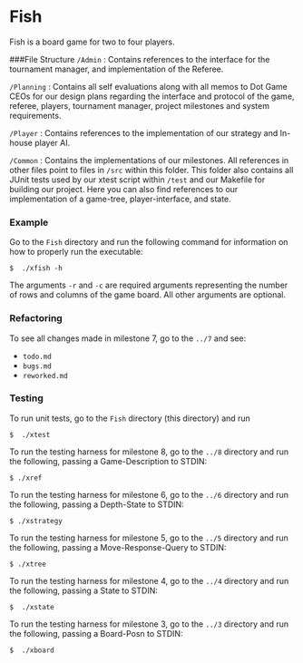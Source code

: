 # Fish

Fish is a board game for two to four players.

###File Structure
`/Admin` : Contains references to the interface for the tournament manager, 
and implementation of the Referee.

`/Planning` : Contains all self evaluations along with all memos to Dot Game CEOs for our design 
plans regarding the interface and protocol of the game, referee, players, tournament manager, 
project milestones and system requirements.

`/Player` : Contains references to the implementation of our strategy and In-house player AI.

`/Common` : Contains the implementations of our milestones.  All references in other files point to 
files in `/src` within this folder.  This folder also contains all JUnit tests used by our xtest 
script within `/test` and our Makefile for building our project.  Here you can also find references 
to our implementation of a game-tree, player-interface, and state. 

### Example
Go to the `Fish` directory and run the following command for information on how to properly run the
executable:

```
$  ./xfish -h
```

The arguments `-r` and `-c` are required arguments representing the number of rows and columns of
the game board. All other arguments are optional.

### Refactoring
To see all changes made in milestone 7, go to the `../7` and see:
* `todo.md`
* `bugs.md`
* `reworked.md`

### Testing
To run unit tests, go to the `Fish` directory (this directory) and run

```
$  ./xtest
```

To run the testing harness for milestone 8, go to the `../8` directory and run the following, passing a Game-Description to STDIN:

```
$ ./xref
```

To run the testing harness for milestone 6, go to the `../6` directory and run the following, passing a Depth-State to STDIN:

```
$ ./xstrategy
```

To run the testing harness for milestone 5, go to the `../5` directory and run the following, passing a Move-Response-Query to STDIN:

```
$ ./xtree
```

To run the testing harness for milestone 4, go to the `../4` directory and run the following, passing a State to STDIN:

```
$  ./xstate
```

To run the testing harness for milestone 3, go to the `../3` directory and run the following, passing a Board-Posn to STDIN:

```
$  ./xboard
```
